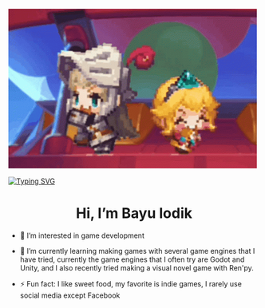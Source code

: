 ![alt text](https://github.com/Bayulodik/Bayulodik/blob/main/guardian-tales.gif) 

  <a href="https://git.io/typing-svg"><img src="https://readme-typing-svg.demolab.com?font=Fira+Code&duration=2000&pause=1000&color=FF4545&background=FFFFFF00&center=false&vCenter=true&random=false&width=435&lines=A+game+developer;flexible+and+dynamic+principle;Casual+Gamer;Otaku;Classical+Music+Enjoyer" alt="Typing SVG" /></a>

<h1 align="center"> Hi, I’m Bayu lodik</h1>

- 👀 I’m interested in game development

- 🌱 I’m currently learning making games
  with several game engines that I have tried,
  currently the game engines that I often try
  are Godot and Unity, and I also recently tried
  making a visual novel game with Ren'py.
  
- ⚡ Fun fact: I like sweet food,
  my favorite is indie games,
  I rarely use social media except Facebook

<!---
Bayulodik/Bayulodik is a ✨ special ✨ repository because its `README.md` (this file) appears on your GitHub profile.
You can click the Preview link to take a look at your changes.
--->
